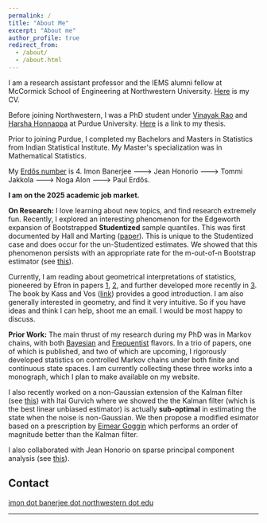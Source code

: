 ```yaml
---
permalink: /
title: "About Me"
excerpt: "About me"
author_profile: true
redirect_from: 
  - /about/
  - /about.html
---
```


I am a research assistant professor and the IEMS alumni fellow at McCormick School of Engineering at Northwestern University. [Here](https://raw.githubusercontent.com/Ibanerj750/Ibanerj750.github.io/master/files/Resume.pdf) is my CV. 

Before joining Northwestern, I was a PhD student under [Vinayak Rao](https://varao.github.io/) and [Harsha Honnappa](https://engineering.purdue.edu/SSL/about) at Purdue University. [Here](https://hammer.purdue.edu/articles/thesis/PROBABLY_APPROXIMATELY_CORRECT_BOUNDS_FOR_ESTIMATING_MARKOV_TRANSITION_KERNELS/24735312) is a link to my thesis.

Prior to joining Purdue, I completed my Bachelors and Masters in Statistics from Indian Statistical Institute. 
My Master's specialization was in Mathematical Statistics.

My [Erdős number](https://en.wikipedia.org/wiki/Erd%C5%91s_number) is 4. Imon Banerjee ---> Jean Honorio ---> Tommi Jakkola ---> Noga Alon ---> Paul Erdős.

**I am on the 2025 academic job market.**

**On Research:** 
I love learning about new topics, and find research extremely fun. Recently, I explored an interesting phenomenon for the Edgeworth expansion of Bootstrapped **Studentized** sample quantiles. This was first documented by Hall and Marting ([paper](https://doi.org/10.1016/0047-259X(91)90032-W)). This is unique to the Studentized case and does occur for the un-Studentized estimates. We showed that this phenomenon persists with an appropriate rate for the m-out-of-n Bootstrap estimator (see [this](https://drive.google.com/file/d/1BvXylMoT_WYRMb5BBmQ9Fd0A-g03xDzC/view?usp=sharing)).

Currently, I am reading about geometrical interpretations of statistics, pioneered by Efron in papers [1](https://www.jstor.org/stable/2958246), [2](https://www.jstor.org/stable/2958883), and further developed more recently in [3](https://www.jstor.org/stable/26542840). The book by Kass and Vos ([link](https://onlinelibrary.wiley.com/doi/book/10.1002/9781118165980)) provides a good introduction. I am also generally interested in geometry, and find it very intuitive. So if you have ideas and think I can help, shoot me an email. I would be most happy to discuss.

**Prior Work:** The main thrust of my research during my PhD was in Markov chains, with both [Bayesian](https://www.mdpi.com/1099-4300/23/3/313) and [Frequentist](https://doi.org/10.1287/opre.2023.0046) flavors. In a trio of papers, one of which is published, and two of which are upcoming, I rigorously developed statistics on controlled Markov chains under both finite and continuous state spaces. I am currently collecting these three works into a monograph, which I plan to make available on my website. 

I also recently worked on a non-Gaussian extension of the Kalman filter (see [this](https://arxiv.org/abs/2502.14053)) with Itai Gurvich where we showed the the Kalman filter (which is the best linear unbiased estimator) is actually **sub-optimal** in estimating the state when the noise is non-Gaussian. We then propose a modified esimator based on a prescription by [Eimear Goggin](https://ieeexplore.ieee.org/document/135648) which performs an order of magnitude better than the Kalman filter. 

I also collaborated with Jean Honorio on sparse principal component analysis (see [this](https://arxiv.org/abs/2211.07092)).

Contact
------
[imon dot banerjee dot northwestern dot edu](mailto:imon.banerjee@northwestern.edu)

---


[//]: # (**Markdown generator**)

